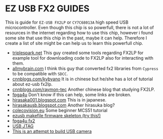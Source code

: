 # EZ USB FX2 GUIDES #
This is guide for `EZ-USB FX2LP` or `CY7C68013A` high speed USB microcontroller. Even though this chip is so powerfull, there is not a lot of resources in the internet regarding how to use this chip, however i found some site that use this chip in the past, maybe it can help. Therefore I create a list of site might be can help us to learn this powerfull chip.

* [triplespark.net](http://www.triplespark.net/elec/periph/USB-FX2/) This guy created some tools regarding FX2LP for example tool for downloading code to FX2LP also for interacting with them.
* [allmybrain.com](https://allmybrain.com/tag/fx2/) I think this guy that converted fx2 libraries from `Cypress` to be compatible with `SDCC`.
* [cnnblogs.com/kybyano](https://www.cnblogs.com/kybyano/category/1136075.html) It is in chinese but he/she has a lot of tutorial about ez-usb fx2lp.
* [cnnblogs.com/raymon-tec](https://www.cnblogs.com/raymon-tec/category/766523.html) Another chinese blog that studying FX2LP.
* [fpga4u](https://fpga4u.epfl.ch/wiki/FX2.html) Don't know if this can help, some links are broken.
* [hirasaka001.blogspot.com](https://hirasaka001.blogspot.com/search/label/EZ-USB) This is in japanese.
* [hirasakausb.blogspot.com](https://hirasakausb.blogspot.com/2019/03/ez-usb-fx2lp-index.html) Another hirasuka blog?
* [colecovision.eu](http://www.colecovision.eu/mcs51/CY7C68013A%20EZ-USB%20FX2LP%20USB2.0%20Development%20Board%20LED.shtml) Some beginner MCS51 tutorial
* [ezusb makefile firmware skeleton (try this!)](https://github.com/hansiglaser/ezusb-firmware)
* [fpga4u fx2](https://fpga4u.epfl.ch/wiki/FX2.html)
* [USB JTAG](https://ixo-jtag.sourceforge.net/)
* [This is an attempt to build USB camera](https://hoyoung2.blogspot.com/2011/07/experimental-usb-camera.html)
